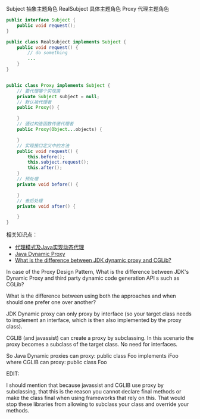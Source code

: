 Subject 抽象主题角色
RealSubject 具体主题角色
Proxy 代理主题角色

```java
public interface Subject {
    public void request();
}

public class RealSubject implements Subject {
    public void request() {
        // do something
        ...
    }
}


public class Proxy implements Subject {
    // 要代理哪个实现类
    private Subject subject = null;
    // 默认被代理者
    public Proxy() {

    }
    // 通过构造函数传递代理者
    public Proxy(Object...objects) {

    }
    // 实现接口定义中的方法
    public void request() {
        this.before();
        this.subject.request();
        this.after();
    }
    // 预处理
    private void before() {

    }
    // 善后处理
    private void after() {

    }
}
```

相关知识点：
- [代理模式及Java实现动态代理](https://www.jianshu.com/p/6f6bb2f0ece9)
- [Java Dynamic Proxy](https://b1ngz.github.io/java-dynamic-proxy/)
- [What is the difference between JDK dynamic proxy and CGLib?](https://stackoverflow.com/questions/10664182/what-is-the-difference-between-jdk-dynamic-proxy-and-cglib/10664208#10664208)

In case of the Proxy Design Pattern, What is the difference between JDK's Dynamic Proxy and third party dynamic code generation API s such as CGLib?

What is the difference between using both the approaches and when should one prefer one over another?

JDK Dynamic proxy can only proxy by interface (so your target class needs to implement an interface, which is then also implemented by the proxy class).

CGLIB (and javassist) can create a proxy by subclassing. In this scenario the proxy becomes a subclass of the target class. No need for interfaces.

So Java Dynamic proxies can proxy: public class Foo implements iFoo where CGLIB can proxy: public class Foo

EDIT:

I should mention that because javassist and CGLIB use proxy by subclassing, that this is the reason you cannot declare final methods or make the class final when using frameworks that rely on this. That would stop these libraries from allowing to subclass your class and override your methods.